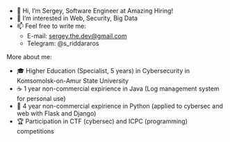 - 👋 Hi, I’m Sergey, Software Engineer at Amazing Hiring!
- 👀 I’m interested in Web, Security, Big Data
- 📫 Feel free to write me:
  - E-mail: sergey.the.dev@gmail.com
  - Telegram: @s_riddararos


More about me:
- 🎓 Higher Education (Specialist, 5 years) in Cybersecurity in Komsomolsk-on-Amur State University
- ☕️ 1 year non-commercial expirience in Java (Log management system for personal use)
- 🐍 4 year non-commercial expirience in Python (applied to cybersec and web with Flask and Django)
- 🏆 Participation in CTF (cybersec) and ICPC (programming) competitions
